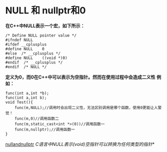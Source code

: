# NULL 和 nullptr和0
**在C++中NULL表示一个宏，如下所示：**
```
/* Define NULL pointer value */
#ifndef NULL
#ifdef __cplusplus
#define NULL    0
#else  /* __cplusplus */
#define NULL    ((void *)0)
#endif  /* __cplusplus */
#endif  /* NULL */
```
**定义为0，而0在C++中可以表示为空指针。然而在使用过程中会造成二义性**
**例如：**
```
func(int a,int *b);
func(int a,int b);
void Test(){
    func(m,NULL);//调用时会出现二义性，无法区别调用是哪个函数，使用0更能让人警觉！
    func(m,0)//调用函数二
    func(m,static_cast<int *>(0))//调用函数一
    func(m,nullptr);//调用函数一
}
```
[nullandnullptr](./nullandnullptr.cpp)
**C语言中NULL表示(void*)空指针可以转换为任何类型的指针**
